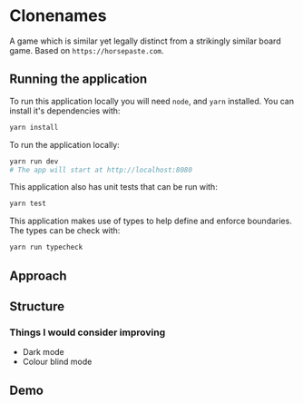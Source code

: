 # Clonenames

A game which is similar yet legally distinct from a strikingly similar board game.
Based on `https://horsepaste.com`.


## Running the application

To run this application locally you will need `node`, and `yarn` installed. You
can install it's dependencies with:

```sh
yarn install
```

To run the application locally:

```sh
yarn run dev
# The app will start at http://localhost:8080
```

This application also has unit tests that can be run with:

```sh
yarn test
```

This application makes use of types to help define and enforce boundaries. The
types can be check with:

```sh
yarn run typecheck
```


## Approach



## Structure


### Things I would consider improving

- Dark mode
- Colour blind mode


## Demo

